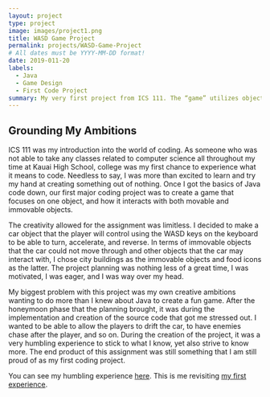 ```yaml
---
layout: project
type: project
image: images/project1.png
title: WASD Game Project
permalink: projects/WASD-Game-Project
# All dates must be YYYY-MM-DD format!
date: 2019-011-20
labels:
  - Java
  - Game Design
  - First Code Project
summary: My very first project from ICS 111. The “game” utilizes object oriented programming and WASD controls.
---
```


## Grounding My Ambitions
ICS 111 was my introduction into the world of coding. As someone who was not able to take any classes related to computer science all throughout my time at Kauai High School, college was my first chance to experience what it means to code. Needless to say, I was more than excited to learn and try my hand at creating something out of nothing. Once I got the basics of Java code down, our first major coding project was to create a game that focuses on one object, and how it interacts with both movable and immovable objects.

The creativity allowed for the assignment was limitless. I decided to make a car object that the player will control using the WASD keys on the keyboard to be able to turn, accelerate, and reverse. In terms of immovable objects that the car could not move through and other objects that the car may interact with, I chose city buildings as the immovable objects and food icons as the latter. The project planning was nothing less of a great time, I was motivated, I was eager, and I was way over my head.

My biggest problem with this project was my own creative ambitions wanting to do more than I knew about Java to create a fun game. After the honeymoon phase that the planning brought, it was during the implementation and creation of the source code that got me stressed out. I wanted to be able to allow the players to drift the car, to have enemies chase after the player, and so on. During the creation of the project, it was a very humbling experience to stick to what I know, yet also strive to know more. The end product of this assignment was still something that I am still proud of as my first coding project. 

You can see my humbling experience [here](https://youtu.be/ctOYvzoJfiQ).
This is me revisiting [my first experience](https://youtu.be/MjwIHnJYwWg).
